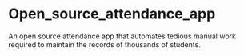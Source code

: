 # Open_source_attendance_app
An open source attendance app that automates tedious manual work required to maintain the records of thousands of students.
